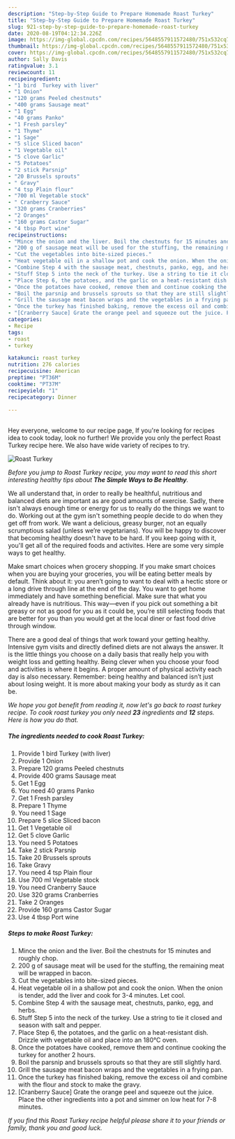 ```yaml
---
description: "Step-by-Step Guide to Prepare Homemade Roast Turkey"
title: "Step-by-Step Guide to Prepare Homemade Roast Turkey"
slug: 921-step-by-step-guide-to-prepare-homemade-roast-turkey
date: 2020-08-19T04:12:34.226Z
image: https://img-global.cpcdn.com/recipes/5648557911572480/751x532cq70/roast-turkey-recipe-main-photo.jpg
thumbnail: https://img-global.cpcdn.com/recipes/5648557911572480/751x532cq70/roast-turkey-recipe-main-photo.jpg
cover: https://img-global.cpcdn.com/recipes/5648557911572480/751x532cq70/roast-turkey-recipe-main-photo.jpg
author: Sally Davis
ratingvalue: 3.1
reviewcount: 11
recipeingredient:
- "1 bird  Turkey with liver"
- "1 Onion"
- "120 grams Peeled chestnuts"
- "400 grams Sausage meat"
- "1 Egg"
- "40 grams Panko"
- "1 Fresh parsley"
- "1 Thyme"
- "1 Sage"
- "5 slice Sliced bacon"
- "1 Vegetable oil"
- "5 clove Garlic"
- "5 Potatoes"
- "2 stick Parsnip"
- "20 Brussels sprouts"
- " Gravy"
- "4 tsp Plain flour"
- "700 ml Vegetable stock"
- " Cranberry Sauce"
- "320 grams Cranberries"
- "2 Oranges"
- "160 grams Castor Sugar"
- "4 tbsp Port wine"
recipeinstructions:
- "Mince the onion and the liver. Boil the chestnuts for 15 minutes and roughly chop."
- "200 g of sausage meat will be used for the stuffing, the remaining meat will be wrapped in bacon."
- "Cut the vegetables into bite-sized pieces."
- "Heat vegetable oil in a shallow pot and cook the onion. When the onion is tender, add the liver and cook for 3-4 minutes. Let cool."
- "Combine Step 4 with the sausage meat, chestnuts, panko, egg, and herbs."
- "Stuff Step 5 into the neck of the turkey. Use a string to tie it closed and season with salt and pepper."
- "Place Step 6, the potatoes, and the garlic on a heat-resistant dish. Drizzle with vegetable oil and place into an 180°C oven."
- "Once the potatoes have cooked, remove them and continue cooking the turkey for another 2 hours."
- "Boil the parsnip and brussels sprouts so that they are still slightly hard."
- "Grill the sausage meat bacon wraps and the vegetables in a frying pan."
- "Once the turkey has finished baking, remove the excess oil and combine with the flour and stock to make the gravy."
- "[Cranberry Sauce] Grate the orange peel and squeeze out the juice. Place the other ingredients into a pot and simmer on low heat for 7-8 minutes."
categories:
- Recipe
tags:
- roast
- turkey

katakunci: roast turkey 
nutrition: 276 calories
recipecuisine: American
preptime: "PT36M"
cooktime: "PT37M"
recipeyield: "1"
recipecategory: Dinner

---
```

<br>
Hey everyone, welcome to our recipe page, If you're looking for recipes idea to cook today, look no further! We provide you only the perfect Roast Turkey recipe here. We also have wide variety of recipes to try.
<br>


![Roast Turkey](https://img-global.cpcdn.com/recipes/5648557911572480/751x532cq70/roast-turkey-recipe-main-photo.jpg)

<i>Before you jump to Roast Turkey recipe, you may want to read this short interesting healthy tips about <strong>The Simple Ways to Be Healthy</strong>.</i>

We all understand that, in order to really be healthful, nutritious and balanced diets are important as are good amounts of exercise. Sadly, there isn't always enough time or energy for us to really do the things we want to do. Working out at the gym isn't something people decide to do when they get off from work. We want a delicious, greasy burger, not an equally scrumptious salad (unless we’re vegetarians). You will be happy to discover that becoming healthy doesn't have to be hard. If you keep going with it, you'll get all of the required foods and activites. Here are some very simple ways to get healthy.

Make smart choices when grocery shopping. If you make smart choices when you are buying your groceries, you will be eating better meals by default. Think about it: you aren’t going to want to deal with a hectic store or a long drive through line at the end of the day. You want to get home immediately and have something beneficial. Make sure that what you already have is nutritious. This way—even if you pick out something a bit greasy or not as good for you as it could be, you’re still selecting foods that are better for you than you would get at the local diner or fast food drive through window.

There are a good deal of things that work toward your getting healthy. Intensive gym visits and directly defined diets are not always the answer. It is the little things you choose on a daily basis that really help you with weight loss and getting healthy. Being clever when you choose your food and activities is where it begins. A proper amount of physical activity each day is also necessary. Remember: being healthy and balanced isn’t just about losing weight. It is more about making your body as sturdy as it can be. 


<i>We hope you got benefit from reading it, now let's go back to roast turkey recipe. To cook roast turkey you only need <strong>23</strong> ingredients and <strong>12</strong> steps. Here is how you do that.
</i>

##### The ingredients needed to cook Roast Turkey:

1. Provide 1 bird  Turkey (with liver)
1. Provide 1 Onion
1. Prepare 120 grams Peeled chestnuts
1. Provide 400 grams Sausage meat
1. Get 1 Egg
1. You need 40 grams Panko
1. Get 1 Fresh parsley
1. Prepare 1 Thyme
1. You need 1 Sage
1. Prepare 5 slice Sliced bacon
1. Get 1 Vegetable oil
1. Get 5 clove Garlic
1. You need 5 Potatoes
1. Take 2 stick Parsnip
1. Take 20 Brussels sprouts
1. Take  Gravy
1. You need 4 tsp Plain flour
1. Use 700 ml Vegetable stock
1. You need  Cranberry Sauce
1. Use 320 grams Cranberries
1. Take 2 Oranges
1. Provide 160 grams Castor Sugar
1. Use 4 tbsp Port wine


##### Steps to make Roast Turkey:

1. Mince the onion and the liver. Boil the chestnuts for 15 minutes and roughly chop.
1. 200 g of sausage meat will be used for the stuffing, the remaining meat will be wrapped in bacon.
1. Cut the vegetables into bite-sized pieces.
1. Heat vegetable oil in a shallow pot and cook the onion. When the onion is tender, add the liver and cook for 3-4 minutes. Let cool.
1. Combine Step 4 with the sausage meat, chestnuts, panko, egg, and herbs.
1. Stuff Step 5 into the neck of the turkey. Use a string to tie it closed and season with salt and pepper.
1. Place Step 6, the potatoes, and the garlic on a heat-resistant dish. Drizzle with vegetable oil and place into an 180°C oven.
1. Once the potatoes have cooked, remove them and continue cooking the turkey for another 2 hours.
1. Boil the parsnip and brussels sprouts so that they are still slightly hard.
1. Grill the sausage meat bacon wraps and the vegetables in a frying pan.
1. Once the turkey has finished baking, remove the excess oil and combine with the flour and stock to make the gravy.
1. [Cranberry Sauce] Grate the orange peel and squeeze out the juice. Place the other ingredients into a pot and simmer on low heat for 7-8 minutes.


<i>If you find this Roast Turkey recipe helpful please share it to your friends or family, thank you and good luck.</i>
